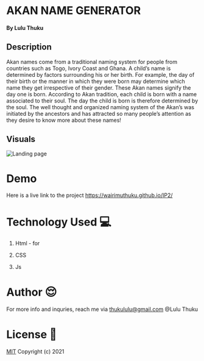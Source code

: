 # AKAN NAME GENERATOR

#### By **Lulu Thuku**

## Description

Akan names come from a traditional naming system for people from countries such as Togo, Ivory Coast and Ghana. A child’s name is determined by factors surrounding his or her birth. For example, the day of their birth or the manner in which they were born may determine which name they get irrespective of their gender. These Akan names signify the day one is born. According to Akan tradition, each child is born with a name associated to their soul. The day the child is born is therefore determined by the soul. The well thought and organized naming system of the Akan’s was initiated by the ancestors and has attracted so many people’s attention as they desire to know more about these names!

## Visuals

![Landing page](https://81dbbnqdih-flywheel.netdna-ssl.com/wp-content/uploads/2012/08/traditions-of-ghana-warrior-king-faces.jpg)

# Demo

Here is a live link to the project https://wairimuthuku.github.io/IP2/

# Technology Used <span style='font-size:30px;'>&#128187;</span>

1. Html - for

2. CSS

3. Js

# Author <span style='font-size:30px;'>&#128524;</span>

For more info and inquries, reach me via thukululu@gmail.com
@Lulu Thuku

# License <span style='font-size:30px;'>🔐</span>

[MIT](https://choosealicense.com/licenses/mit/)
Copyright (c) 2021
